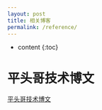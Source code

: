 ```yaml
---
layout: post
title: 相关博客
permalink: /reference/
---
```


* content
{:toc}


平头哥技术博文
=====================
[平头哥技术博文](https://blog.csdn.net/z694644032)


